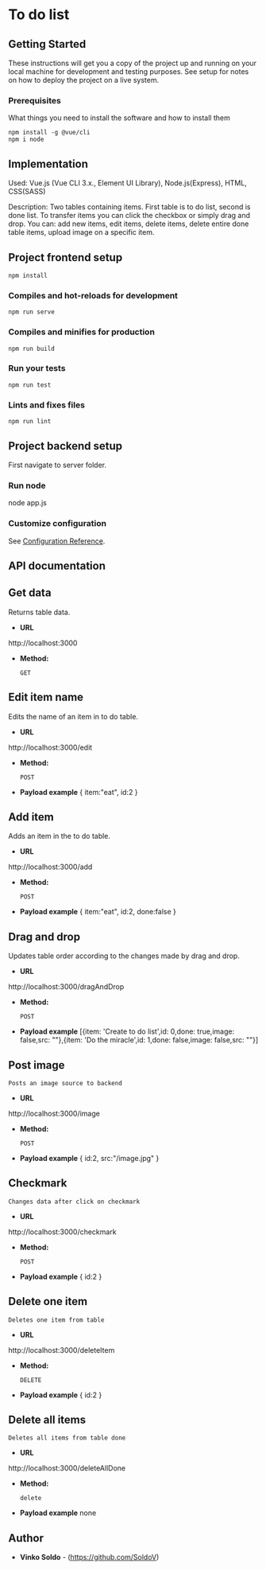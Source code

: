# To do list

## Getting Started

These instructions will get you a copy of the project up and running on your local machine for development and testing purposes. See setup for notes on how to deploy the project on a live system.

### Prerequisites

What things you need to install the software and how to install them

```
npm install -g @vue/cli
npm i node
```
## Implementation
Used: Vue.js (Vue CLI 3.x., Element UI Library), Node.js(Express), HTML, CSS(SASS)

Description:
Two tables containing items.
First table is to do list, second is done list.
To transfer items you can click the checkbox or simply drag and drop.
You can: add new items, edit items, delete items, delete entire done table items, upload image on a specific item.

## Project frontend setup
```
npm install
```
### Compiles and hot-reloads for development
```
npm run serve
```
### Compiles and minifies for production
```
npm run build
```
### Run your tests
```
npm run test
```
### Lints and fixes files
```
npm run lint
```

## Project backend setup

First navigate to server folder.

### Run node
node app.js

### Customize configuration
See [Configuration Reference](https://cli.vuejs.org/config/).





## API documentation

**Get data**
----
  Returns table data.

* **URL**

http://localhost:3000  

* **Method:**

  `GET`
  


**Edit item name**
----
  Edits the name of an item in to do table.

* **URL**

http://localhost:3000/edit  

* **Method:**

  `POST`
  
*  **Payload example**
{ item:"eat", id:2 }



**Add item**
----
  Adds an item in the to do table.

* **URL**

http://localhost:3000/add  

* **Method:**

  `POST`
  
*  **Payload example**
{ item:"eat", id:2, done:false }



**Drag and drop**
----
  Updates table order according to the changes made by drag and drop.

* **URL**

http://localhost:3000/dragAndDrop  

* **Method:**

  `POST`
  
*  **Payload example**
[{item: 'Create to do list',id: 0,done: true,image: false,src: ""},{item: 'Do the miracle',id: 1,done: false,image: false,src: ""}]



**Post image**
----
    Posts an image source to backend

* **URL**

http://localhost:3000/image  

* **Method:**

  `POST`
  
*  **Payload example**
{ id:2, src:"/image.jpg" }



**Checkmark**
----
    Changes data after click on checkmark

* **URL**

http://localhost:3000/checkmark  

* **Method:**

  `POST`
  
*  **Payload example**
{ id:2 }



**Delete one item**
----
    Deletes one item from table

* **URL**

http://localhost:3000/deleteItem  

* **Method:**

  `DELETE`
  
*  **Payload example**
{ id:2 }



**Delete all items**
----
    Deletes all items from table done

* **URL**

http://localhost:3000/deleteAllDone  

* **Method:**

  `delete`
  
*  **Payload example**
none



## Author

* **Vinko Soldo** - (https://github.com/SoldoV)

